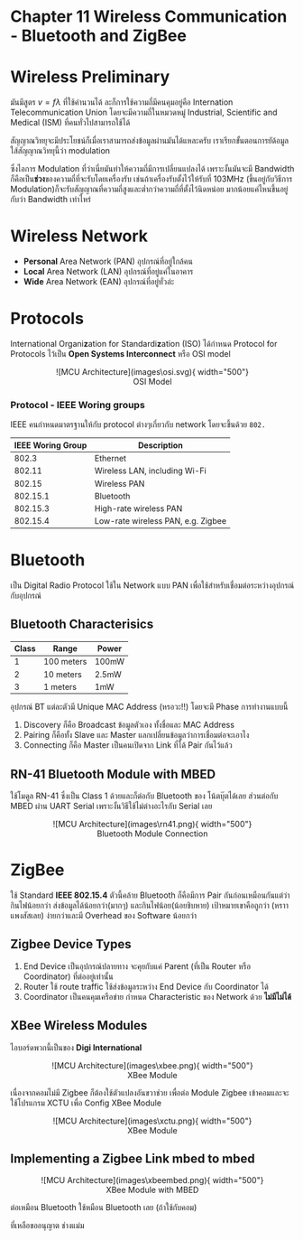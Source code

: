# Chapter 11 Wireless Communication - Bluetooth and ZigBee
# Wireless Preliminary 
มันมีสูตร $v=f\lambda$ ที่ใช้คำนวนได้ ละก็การใช้ความถี่มีคนคุมอยู่คือ Internation Telecommunication Union โดยจะมีความถี่ในหมวดหมู่ Industrial, Scientific and Medical (ISM) ที่คนทั่วไปสามารถใช้ได้

สัญญาณวิทยุจะมีประโยชน์ก็เมื่อเราสามารถส่งข้อมูลผ่านมันได้แหละครับ เราเรียกขั้นตอนการยัด้อมูลใส้สัญญาณวิทยุนี้ว่า modulation

ซึ่งไอการ Modulation ที่ว่าเนี่ยมันทำให้ความถี่มีการเปลี่ยนแปลงได้ เพราะงั้นมันจะมี Bandwidth ก็คือเป็น**ช่วง**ของความถี่ที่จะรับโดยเครื่องรับ เช่นถ้าเครื่องรับตั้งไว้ให้รับที่ 103MHz (ขึ้นอยู่กับวิธีการ Modulation)ก็จะรับสัญญาณที่ความถี่สูงและต่ำกว่าความถี่ที่ตั้งไว้นิดหน่อย มากน้อยแค่ไหนขึ้นอยู่กับว่า Bandwidth เท่าไหร่
# Wireless Network
- **Personal** Area Network (PAN) อุปกรณ์ที่อยู่ใกล้คน
- **Local** Area Network (LAN) อุปกรณ์ที่อยู่แค่ในอาคาร
- **Wide** Area Network (EAN) อุปกรณ์ที่อยู่ทั่วอ่ะ
# Protocols
International Organi**z**ation for Standardi**z**ation (ISO) ได้กำหนด Protocol for Protocols ไว้เป็น **Open Systems Interconnect** หรือ OSI model

<figure markdown="span" align="center">
  ![MCU Architecture](images\osi.svg){ width="500"}
  <figcaption>OSI Model</figcaption>
</figure>

### Protocol - IEEE Woring groups

IEEE คนกำหนดมาตรฐานให้กับ protocol ต่างๆเกี่ยวกับ network โดยจะขึ้นด้วย `802.`

|IEEE Woring Group|Description|
|---|---|
|802.3|Ethernet|
|802.11|Wireless LAN, including Wi-Fi|
|802.15|Wireless PAN|
|802.15.1|Bluetooth|
|802.15.3|High-rate wireless PAN|
|802.15.4|Low-rate wireless PAN, e.g. Zigbee|

# Bluetooth 
เป็น Digital Radio Protocol ใช้ใน Network แบบ PAN เพื่อใช้สำหรับเชื่อมต่อระหว่างอุปกรณ์กับอุปกรณ์
## Bluetooth Characterisics
|Class|Range|Power|
|-----|-----|-----|
|1|100 meters|100mW|
|2|10 meters|2.5mW|
|3|1 meters|1mW|

อุปกรณ์ BT แต่ละตัวมี Unique MAC Address (หรอวะ!!) โดยจะมี Phase การทำงานแบบนี้
1. Discovery ก็คือ Broadcast ข้อมูลตัวเอง ทั้งชื่อและ MAC Address
1. Pairing ก็คือทั้ง Slave และ Master แลกเปลี่ยนข้อมูลว่าการเชื่อมต่อจะเอาไง
1. Connecting ก็คือ Master เป็นคนเปิดจาก Link ที่ได้ Pair กันไว้แล้ว

## RN-41 Bluetooth Module with MBED
ใช้โมดูล RN-41 ซึ่งเป็น Class 1 ด้วยและก็ต่อกับ Bluetooth ของ โน้ตบุ๊ตได้เลย ส่วนต่อกับ MBED ผ่าน UART Serial เพราะงั้นวิธีใช้ไม่ต่างอะไรกับ Serial เลย
<figure markdown="span" align="center">
  ![MCU Architecture](images\rn41.png){ width="500"}
  <figcaption>Bluetooth Module Connection</figcaption>
</figure>

# ZigBee
ใช้ Standard **IEEE 802.15.4** ตัวนี้คล้าย Bluetooth ก็คือมีการ Pair กันก่อนเหมือนกันแต่ว่ากินไฟน้อยกว่า ส่งข้อมูลได้น้อยกว่า(มากๆ) และกินไฟน้อย(น้อยชิบหาย) เป้าหมายเขาคือถูกว่า (หราา แพงสัสเลย) ง่ายกว่าและมี Overhead ของ Software น้อยกว่า

## Zigbee Device Types
1. End Device เป็นอุปกรณ์ปลายทาง จะคุยกับแค่ Parent (ที่เป็น Router หรือ Coordinator) ที่ต่ออยู่เท่านั้น
2. Router ใช้ route traffic ใช้ส่งข้อมูลระหว่าง End Device กับ Coordinator ได้
3. Coordinator เป็นคนคุมเครือข่าย กำหนด Characteristic ของ Network ด้วย **ไม่มีไม่ได้**

## XBee Wireless Modules
ไอบอร์ดพวกนี้เป็นของ **Digi International**
<figure markdown="span" align="center">
  ![MCU Architecture](images\xbee.png){ width="500"}
  <figcaption>XBee Module</figcaption>
</figure>

เนื่องจากคอมไม่มี Zigbee ก็ต้องใช้ตัวแปลงอันขวาช่วย เพื่อต่อ Module Zigbee เข้าคอมและจะใช้โปรแกรม XCTU เพื่อ Config XBee Module
<figure markdown="span" align="center">
  ![MCU Architecture](images\xctu.png){ width="500"}
  <figcaption>XBee Module</figcaption>
</figure>

## Implementing a Zigbee Link mbed to mbed

<figure markdown="span" align="center">
  ![MCU Architecture](images\xbeembed.png){ width="500"}
  <figcaption>XBee Module with MBED</figcaption>
</figure>

ต่อเหมือน Bluetooth ใช้หมือน Bluetooth เลย (ถ้าใช้กับคอม)

ที่เหลือขออนุญาต ช่างแม่ม